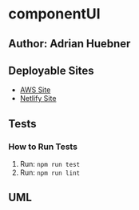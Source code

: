 # componentUI

## Author: Adrian Huebner

## Deployable Sites

* [AWS Site](http://lab27reacttesting.s3-website-us-west-2.amazonaws.com/#)
* [Netlify Site](https://condescending-clarke-97efc5.netlify.com/)

## Tests

### How to Run Tests

  1. Run: `npm run test`
  2. Run: `npm run lint`

## UML


